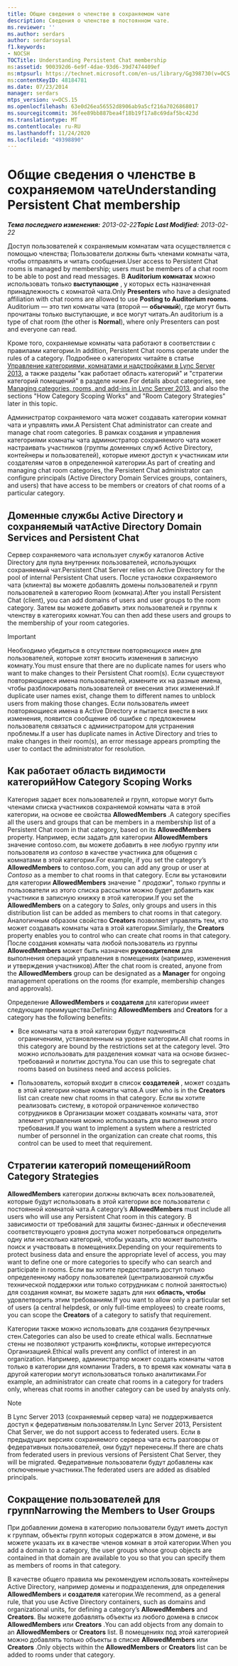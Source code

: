 ```yaml
---
title: Общие сведения о членстве в сохраняемом чате
description: Сведения о членстве в постоянном чате.
ms.reviewer: ''
ms.author: serdars
author: serdarsoysal
f1.keywords:
- NOCSH
TOCTitle: Understanding Persistent Chat membership
ms:assetid: 900392d6-6e9f-4dae-93d6-39d7474409ef
ms:mtpsurl: https://technet.microsoft.com/en-us/library/Gg398730(v=OCS.15)
ms:contentKeyID: 48184781
ms.date: 07/23/2014
manager: serdars
mtps_version: v=OCS.15
ms.openlocfilehash: 63e0d26ea56552d8906ab9a5cf216a7026868017
ms.sourcegitcommit: 36fee89bb887bea4f18b19f17a8c69daf5bc423d
ms.translationtype: MT
ms.contentlocale: ru-RU
ms.lasthandoff: 11/24/2020
ms.locfileid: "49398890"
---
```

# <a name="understanding-persistent-chat-membership"></a><span data-ttu-id="186f9-103">Общие сведения о членстве в сохраняемом чате</span><span class="sxs-lookup"><span data-stu-id="186f9-103">Understanding Persistent Chat membership</span></span>

<div data-xmlns="http://www.w3.org/1999/xhtml">

<div class="topic" data-xmlns="http://www.w3.org/1999/xhtml" data-msxsl="urn:schemas-microsoft-com:xslt" data-cs="https://msdn.microsoft.com/">

<div data-asp="https://msdn2.microsoft.com/asp">



</div>

<div id="mainSection">

<div id="mainBody"><span data-ttu-id="186f9-104">

<span> </span></span><span class="sxs-lookup"><span data-stu-id="186f9-104">

<span> </span></span></span>

<span data-ttu-id="186f9-105">_**Тема последнего изменения:** 2013-02-22_</span><span class="sxs-lookup"><span data-stu-id="186f9-105">_**Topic Last Modified:** 2013-02-22_</span></span>

<span data-ttu-id="186f9-106">Доступ пользователей к сохраняемым комнатам чата осуществляется с помощью членства; Пользователи должны быть членами комнаты чата, чтобы отправлять и читать сообщения.</span><span class="sxs-lookup"><span data-stu-id="186f9-106">User access to Persistent Chat rooms is managed by membership; users must be members of a chat room to be able to post and read messages.</span></span> <span data-ttu-id="186f9-107">В **Auditorium комнатах** можно использовать только **выступающие** , у которых есть назначенная принадлежность с комнатой чата.</span><span class="sxs-lookup"><span data-stu-id="186f9-107">Only **Presenters** who have a designated affiliation with chat rooms are allowed to use **Posting to Auditorium rooms**.</span></span> <span data-ttu-id="186f9-108">Auditorium — это тип комнаты чата (второй — **обычный**), где могут быть прочитаны только выступающие, и все могут читать.</span><span class="sxs-lookup"><span data-stu-id="186f9-108">An auditorium is a type of chat room (the other is **Normal**), where only Presenters can post and everyone can read.</span></span>

<span data-ttu-id="186f9-109">Кроме того, сохраняемые комнаты чата работают в соответствии с правилами категории.</span><span class="sxs-lookup"><span data-stu-id="186f9-109">In addition, Persistent Chat rooms operate under the rules of a category.</span></span> <span data-ttu-id="186f9-110">Подробнее о категориях читайте в статье [Управление категориями, комнатами и надстройками в Lync Server 2013](lync-server-2013-managing-categories-rooms-and-add-ins.md), а также разделы "как работает область категорий" и "стратегии категорий помещений" в разделе ниже.</span><span class="sxs-lookup"><span data-stu-id="186f9-110">For details about categories, see [Managing categories, rooms, and add-ins in Lync Server 2013](lync-server-2013-managing-categories-rooms-and-add-ins.md), and also the sections "How Category Scoping Works" and "Room Category Strategies" later in this topic.</span></span>

<span data-ttu-id="186f9-111">Администратор сохраняемого чата может создавать категории комнат чата и управлять ими.</span><span class="sxs-lookup"><span data-stu-id="186f9-111">A Persistent Chat administrator can create and manage chat room categories.</span></span> <span data-ttu-id="186f9-112">В рамках создания и управления категориями комнаты чата администратор сохраняемого чата может настраивать участников (группы доменных служб Active Directory, контейнеры и пользователей), которые имеют доступ к участникам или создателям чатов в определенной категории.</span><span class="sxs-lookup"><span data-stu-id="186f9-112">As part of creating and managing chat room categories, the Persistent Chat administrator can configure principals (Active Directory Domain Services groups, containers, and users) that have access to be members or creators of chat rooms of a particular category.</span></span>

<div>

## <a name="active-directory-domain-services-and-persistent-chat"></a><span data-ttu-id="186f9-113">Доменные службы Active Directory и сохраняемый чат</span><span class="sxs-lookup"><span data-stu-id="186f9-113">Active Directory Domain Services and Persistent Chat</span></span>

<span data-ttu-id="186f9-114">Сервер сохраняемого чата использует службу каталогов Active Directory для пула внутренних пользователей, использующих сохраняемый чат.</span><span class="sxs-lookup"><span data-stu-id="186f9-114">Persistent Chat Server relies on Active Directory for the pool of internal Persistent Chat users.</span></span> <span data-ttu-id="186f9-115">После установки сохраняемого чата (клиента) вы можете добавлять домены пользователей и групп пользователей в категорию Room (комната).</span><span class="sxs-lookup"><span data-stu-id="186f9-115">After you install Persistent Chat (client), you can add domains of users and user groups to the room category.</span></span> <span data-ttu-id="186f9-116">Затем вы можете добавить этих пользователей и группы к членству в категориях комнат.</span><span class="sxs-lookup"><span data-stu-id="186f9-116">You can then add these users and groups to the membership of your room categories.</span></span>

<div>


> [!IMPORTANT]  
> <span data-ttu-id="186f9-117">Необходимо убедиться в отсутствии повторяющихся имен для пользователей, которые хотят вносить изменения в записную комнату.</span><span class="sxs-lookup"><span data-stu-id="186f9-117">You must ensure that there are no duplicate names for users who want to make changes to their Persistent Chat room(s).</span></span> <span data-ttu-id="186f9-118">Если существуют повторяющиеся имена пользователей, измените их на разные имена, чтобы разблокировать пользователей от внесения этих изменений.</span><span class="sxs-lookup"><span data-stu-id="186f9-118">If duplicate user names exist, change them to different names to unblock users from making those changes.</span></span> <span data-ttu-id="186f9-119">Если пользователь имеет повторяющиеся имена в Active Directory и пытается внести в них изменения, появится сообщение об ошибке с предложением пользователя связаться с администратором для устранения проблемы.</span><span class="sxs-lookup"><span data-stu-id="186f9-119">If a user has duplicate names in Active Directory and tries to make changes in their room(s), an error message appears prompting the user to contact the administrator for resolution.</span></span>



</div>

</div>

<div>

## <a name="how-category-scoping-works"></a><span data-ttu-id="186f9-120">Как работает область видимости категорий</span><span class="sxs-lookup"><span data-stu-id="186f9-120">How Category Scoping Works</span></span>

<span data-ttu-id="186f9-121">Категория задает всех пользователей и групп, которые могут быть членами списка участников сохраняемой комнаты чата в этой категории, на основе ее свойства **AllowedMembers** .</span><span class="sxs-lookup"><span data-stu-id="186f9-121">A category specifies all the users and groups that can be members in a membership list of a Persistent Chat room in that category, based on its **AllowedMembers** property.</span></span> <span data-ttu-id="186f9-122">Например, если задать для категории **AllowedMembers** значение contoso.com, вы можете добавить в нее любую группу или пользователя из *contoso* в качестве участника для общения с комнатами в этой категории.</span><span class="sxs-lookup"><span data-stu-id="186f9-122">For example, if you set the category’s **AllowedMembers** to contoso.com, you can add any group or user at *Contoso* as a member to chat rooms in that category.</span></span> <span data-ttu-id="186f9-123">Если вы установили для категории **AllowedMembers** значение " *продажи*", только группы и пользователи из этого списка рассылки можно будет добавить как участники в записную книжку в этой категории.</span><span class="sxs-lookup"><span data-stu-id="186f9-123">If you set the **AllowedMembers** on a category to *Sales*, only groups and users in this distribution list can be added as members to chat rooms in that category.</span></span> <span data-ttu-id="186f9-124">Аналогичным образом свойство **Creators** позволяет управлять тем, кто может создавать комнаты чата в этой категории.</span><span class="sxs-lookup"><span data-stu-id="186f9-124">Similarly, the **Creators** property enables you to control who can create chat rooms in that category.</span></span> <span data-ttu-id="186f9-125">После создания комнаты чата любой пользователь из группы **AllowedMembers** может быть назначен **руководителем** для выполнения операций управления в помещениях (например, изменения и утверждения участников).</span><span class="sxs-lookup"><span data-stu-id="186f9-125">After the chat room is created, anyone from the **AllowedMembers** group can be designated as a **Manager** for ongoing management operations on the rooms (for example, membership changes and approvals).</span></span>

<span data-ttu-id="186f9-126">Определение **AllowedMembers** и **создателя** для категории имеет следующие преимущества:</span><span class="sxs-lookup"><span data-stu-id="186f9-126">Defining **AllowedMembers** and **Creators** for a category has the following benefits:</span></span>

  - <span data-ttu-id="186f9-127">Все комнаты чата в этой категории будут подчиняться ограничениям, установленным на уровне категории.</span><span class="sxs-lookup"><span data-stu-id="186f9-127">All chat rooms in this category are bound by the restrictions set at the category level.</span></span> <span data-ttu-id="186f9-128">Это можно использовать для разделения комнат чата на основе бизнес-требований и политик доступа.</span><span class="sxs-lookup"><span data-stu-id="186f9-128">You can use this to segregate chat rooms based on business need and access policies.</span></span>

  - <span data-ttu-id="186f9-129">Пользователь, который входит в список **создателей** , может создать в этой категории новые комнаты чатов.</span><span class="sxs-lookup"><span data-stu-id="186f9-129">A user who is in the **Creators** list can create new chat rooms in that category.</span></span> <span data-ttu-id="186f9-130">Если вы хотите реализовать систему, в которой ограниченное количество сотрудников в Организации может создавать комнаты чата, этот элемент управления можно использовать для выполнения этого требования.</span><span class="sxs-lookup"><span data-stu-id="186f9-130">If you want to implement a system where a restricted number of personnel in the organization can create chat rooms, this control can be used to meet that requirement.</span></span>

</div>

<div>

## <a name="room-category-strategies"></a><span data-ttu-id="186f9-131">Стратегии категорий помещений</span><span class="sxs-lookup"><span data-stu-id="186f9-131">Room Category Strategies</span></span>

<span data-ttu-id="186f9-132">**AllowedMembers** категории должны включать всех пользователей, которые будут использовать в этой категории все пользователи с постоянной комнатой чата.</span><span class="sxs-lookup"><span data-stu-id="186f9-132">A category’s **AllowedMembers** must include all users who will use any Persistent Chat room in this category.</span></span> <span data-ttu-id="186f9-133">В зависимости от требований для защиты бизнес-данных и обеспечения соответствующего уровня доступа может потребоваться определить одну или несколько категорий, чтобы указать, кто может выполнять поиск и участвовать в помещениях.</span><span class="sxs-lookup"><span data-stu-id="186f9-133">Depending on your requirements to protect business data and ensure the appropriate level of access, you may want to define one or more categories to specify who can search and participate in rooms.</span></span> <span data-ttu-id="186f9-134">Если вы хотите предоставить доступ только определенному набору пользователей (централизованной службы технической поддержки или только сотрудникам с полной занятостью) для создания комнат, вы можете задать для них **область, чтобы** удовлетворить этим требованиям.</span><span class="sxs-lookup"><span data-stu-id="186f9-134">If you want to allow only a particular set of users (a central helpdesk, or only full-time employees) to create rooms, you can scope the **Creators** of a category to satisfy that requirement.</span></span>

<span data-ttu-id="186f9-135">Категории также можно использовать для создания безупречных стен.</span><span class="sxs-lookup"><span data-stu-id="186f9-135">Categories can also be used to create ethical walls.</span></span> <span data-ttu-id="186f9-136">Бесплатные стены не позволяют устранить конфликты, которые интересуются Организацией.</span><span class="sxs-lookup"><span data-stu-id="186f9-136">Ethical walls prevent any conflict of interest in an organization.</span></span> <span data-ttu-id="186f9-137">Например, администратор может создать комнаты чатов только в категории для компании Traders, в то время как комнаты чата в другой категории могут использоваться только аналитиками.</span><span class="sxs-lookup"><span data-stu-id="186f9-137">For example, an administrator can create chat rooms in a category for traders only, whereas chat rooms in another category can be used by analysts only.</span></span>

<div>


> [!NOTE]  
> <span data-ttu-id="186f9-138">В Lync Server 2013 (сохраняемый сервер чата) не поддерживается доступ к федеративным пользователям.</span><span class="sxs-lookup"><span data-stu-id="186f9-138">In Lync Server 2013, Persistent Chat Server, we do not support access to federated users.</span></span> <span data-ttu-id="186f9-139">Если в предыдущих версиях сохраняемого сервера чата есть разговоры от федеративных пользователей, они будут перенесены.</span><span class="sxs-lookup"><span data-stu-id="186f9-139">If there are chats from federated users in previous versions of Persistent Chat Server, they will be migrated.</span></span> <span data-ttu-id="186f9-140">Федеративные пользователи будут добавлены как отключенные участники.</span><span class="sxs-lookup"><span data-stu-id="186f9-140">The federated users are added as disabled principals.</span></span>



</div>

</div>

<div>

## <a name="narrowing-the-members-to-user-groups"></a><span data-ttu-id="186f9-141">Сокращение пользователей для групп</span><span class="sxs-lookup"><span data-stu-id="186f9-141">Narrowing the Members to User Groups</span></span>

<span data-ttu-id="186f9-142">При добавлении домена в категорию пользователи будут иметь доступ к группам, объекты групп которых содержатся в этом домене, и вы можете указать их в качестве членов комнат в этой категории.</span><span class="sxs-lookup"><span data-stu-id="186f9-142">When you add a domain to a category, the user groups whose group objects are contained in that domain are available to you so that you can specify them as members of rooms in that category.</span></span>

<span data-ttu-id="186f9-143">В качестве общего правила мы рекомендуем использовать контейнеры Active Directory, например домены и подразделения, для определения **AllowedMembers** и **создателя** категории.</span><span class="sxs-lookup"><span data-stu-id="186f9-143">We recommend, as a general rule, that you use Active Directory containers, such as domains and organizational units, for defining a category’s **AllowedMembers** and **Creators**.</span></span> <span data-ttu-id="186f9-144">Вы можете добавлять объекты из любого домена в список **AllowedMembers** или **Creators** .</span><span class="sxs-lookup"><span data-stu-id="186f9-144">You can add objects from any domain to an **AllowedMembers** or **Creators** list.</span></span> <span data-ttu-id="186f9-145">В помещениях под этой категорией можно добавлять только объекты в списке **AllowedMembers** или **Creators** .</span><span class="sxs-lookup"><span data-stu-id="186f9-145">Only objects within the **AllowedMembers** or **Creators** list can be added to rooms under that category.</span></span>

<span data-ttu-id="186f9-146"></div>

</div>

<span> </span>

</div>

</div>

</span><span class="sxs-lookup"><span data-stu-id="186f9-146"></div>

</div>

<span> </span>

</div>

</div>

</span></span></div>


